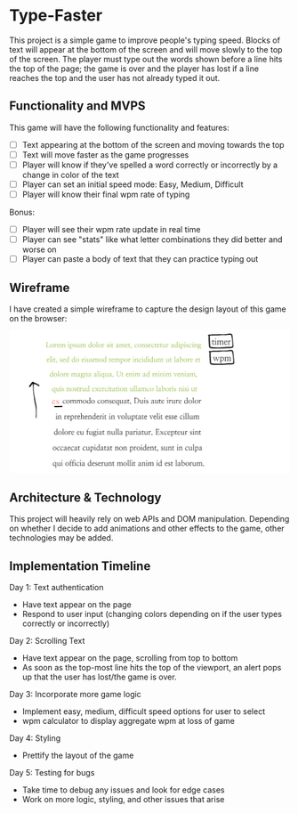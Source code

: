 # Type-Faster

This project is a simple game to improve people's typing speed. Blocks of text will appear at the bottom of the screen and will move slowly to the top of the screen. The player must type out the words shown before a line hits the top of the page; the game is over and the player has lost if a line reaches the top and the user has not already typed it out.

## Functionality and MVPS

This game will have the following functionality and features:

- [ ] Text appearing at the bottom of the screen and moving towards the top
- [ ] Text will move faster as the game progresses
- [ ] Player will know if they've spelled a word correctly or incorrectly by a change in color of the text
- [ ] Player can set an initial speed mode: Easy, Medium, Difficult
- [ ] Player will know their final wpm rate of typing

Bonus: 
  
- [ ] Player will see their wpm rate update in real time
- [ ] Player can see "stats" like what letter combinations they did better and worse on
- [ ] Player can paste a body of text that they can practice typing out
  
## Wireframe

I have created a simple wireframe to capture the design layout of this game on the browser:

![Alt text](readme_wireframe/wireframe.jpeg)

## Architecture & Technology

This project will heavily rely on web APIs and DOM manipulation. Depending on whether I decide to add animations and other effects to the game, other technologies may be added.

## Implementation Timeline

Day 1: Text authentication
  - Have text appear on the page
  - Respond to user input (changing colors depending on if the user types correctly or incorrectly)
  
Day 2: Scrolling Text
  - Have text appear on the page, scrolling from top to bottom
  - As soon as the top-most line hits the top of the viewport, an alert pops up that the user has lost/the game is over.
  
 Day 3: Incorporate more game logic
  - Implement easy, medium, difficult speed options for user to select
  - wpm calculator to display aggregate wpm at loss of game
  
 Day 4: Styling
  - Prettify the layout of the game
  
 Day 5: Testing for bugs
  - Take time to debug any issues and look for edge cases
  - Work on more logic, styling, and other issues that arise
  
